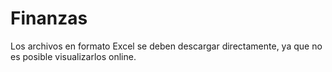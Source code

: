 # Finanzas
Los archivos en formato Excel se deben descargar directamente, ya que no es posible visualizarlos online.
